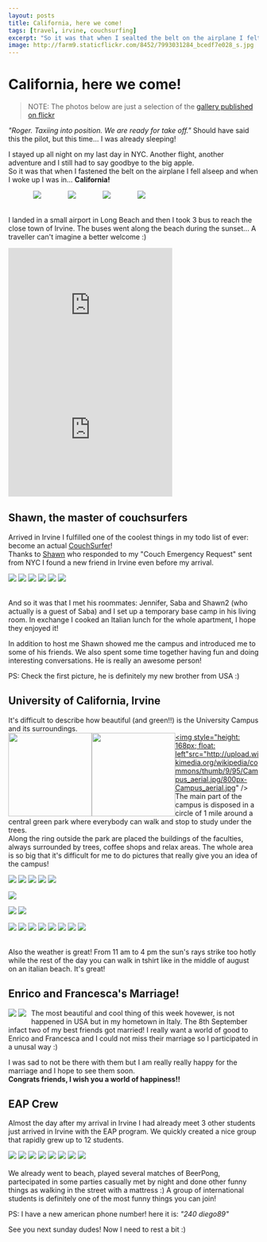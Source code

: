 ```yaml
---
layout: posts
title: California, here we come!
tags: [travel, irvine, couchsurfing]
excerpt: "So it was that when I sealted the belt on the airplane I felt sleeping and when I woke up I was in... California!"
image: http://farm9.staticflickr.com/8452/7993031284_bcedf7e028_s.jpg
---
```

California, here we come!
=========================

> NOTE: The photos below are just a selection of the <a href="http://www.flickr.com/photos/ogeidix/sets/72157631551892294/">gallery published on flickr</a>

_"Roger. Taxiing into position. We are ready for take off."_ 
 Should have said this the pilot, but this time... I was already sleeping!

I stayed up all night on my last day in NYC. Another flight, another adventure and I still had to say goodbye to the big apple.   
So it was that when I fastened the belt on the airplane I fell alseep and when I woke up I was in... **California!**


<div class="gallery">
<a href="http://www.flickr.com/photos/ogeidix/7993022908/in/set-72157631551892294"><img style="margin-left: 50px" src="http://farm9.staticflickr.com/8182/7993022908_215ab0281a_s.jpg" /></a>
<a href="http://www.flickr.com/photos/ogeidix/7993024520/in/set-72157631551892294"><img style="margin-left: 50px" src="http://farm9.staticflickr.com/8306/7993024520_98186ec3e1_s.jpg" /></a>
<a href="http://www.flickr.com/photos/ogeidix/7993017407/in/set-72157631551892294"><img style="margin-left: 50px" src="http://farm9.staticflickr.com/8296/7993017407_f61dbfb51e_s.jpg" /></a>
<a href="http://www.flickr.com/photos/ogeidix/7993031284/in/set-72157631551892294"><img style="margin-left: 50px" src="http://farm9.staticflickr.com/8452/7993031284_bcedf7e028_s.jpg" /></a>
<br /><br /> </div>

I landed in a small airport in Long Beach and then I took 3 bus to reach the close town of Irvine. The buses went along the beach during the sunset... A traveller can't imagine a better welcome :)

<iframe style="float: left; margin-right: 10px;"width="330" height="250" src="http://www.youtube.com/embed/wq-S8CIU7VA" frameborder="0" allowfullscreen></iframe>


<iframe style="float: left" width="330" height="250" frameborder="0" scrolling="no" marginheight="0" marginwidth="0" src="https://maps.google.com/maps?f=d&amp;source=s_d&amp;saddr=Long+Beach+Airport,+Long+Beach,+CA,+United+States&amp;daddr=33.68036,-118.03262+to:Irvine&amp;hl=it&amp;geocode=FVMGBAIdq0H1-CGfUOjXQVXRMimH038WMTLdgDGfUOjXQVXRMg%3BFejrAQIdFPf2-CmpRy0bESTdgDGFp-zBMUTr2g%3BFev5AQIdepj6-CnjQJFoDt3cgDE5mkpgdbV6pw&amp;aq=1&amp;oq=LGB&amp;sll=33.74323,-117.97025&amp;sspn=0.30033,0.497818&amp;t=h&amp;mra=dpe&amp;mrsp=1&amp;sz=11&amp;via=1&amp;ie=UTF8&amp;ll=33.840764,-118.11676&amp;spn=0.684382,0.804749&amp;z=9&amp;output=embed"></iframe>
<hr style="height: 1px; clear: both; margin-bottom: 20px; background: none" />

Shawn, the master of couchsurfers
---------------------------------
Arrived in Irvine I fulfilled one of the coolest things in my todo list of ever: become an actual <a href="http://www.couchsurfing.org">CouchSurfer</a>!   
Thanks to <a href="http://www.couchsurfing.org/profile.html?id=BFBHEVF">Shawn</a> who responded to my "Couch Emergency Request" sent from NYC I found a new friend in Irvine even before my arrival.

<div class="gallery">
<a href="http://www.flickr.com/photos/ogeidix/7993023803/in/set-72157631551892294"><img src="http://farm9.staticflickr.com/8451/7993023803_efaa08cfd3_s.jpg" /></a>
<a href="http://www.flickr.com/photos/ogeidix/7993122426/in/set-72157631551892294"><img src="http://farm9.staticflickr.com/8320/7993122426_a3e3e9d97f_s.jpg" /></a>
<a href="http://www.flickr.com/photos/ogeidix/7993114529/in/set-72157631551892294"><img src="http://farm9.staticflickr.com/8448/7993114529_ced863eaff_s.jpg" /></a>
<a href="http://www.flickr.com/photos/ogeidix/7993040612/in/set-72157631551892294"><img src="http://farm9.staticflickr.com/8441/7993040612_ef2cf34afb_s.jpg" /></a>
<a href="http://www.flickr.com/photos/ogeidix/7993040612/in/set-72157631551892294"><img src="http://farm9.staticflickr.com/8436/7993045810_2122253894_s.jpg" /></a>
<a href="http://www.flickr.com/photos/ogeidix/7993109025/in/set-72157631551892294"><img src="http://farm9.staticflickr.com/8182/7993109025_f5b0a11e2e_s.jpg" /></a>
<br /><br />
</div>

And so it was that I met his roommates: Jennifer, Saba and Shawn2 (who actually is a guest of Saba) and I set up a temporary base camp in his living room. In exchange I cooked an Italian lunch for the whole apartment, I hope they enjoyed it!

In addition to host me Shawn showed me the campus and introduced me to some of his friends.
We also spent some time together having fun and doing interesting conversations. He is really an awesome person!

PS: Check the first picture, he is definitely my new brother from USA :)

University of California, Irvine
--------------------------------
It's difficult to describe how beautiful (and green!!) is the University Campus and its surroundings.   
<a href="http://en.wikipedia.org/wiki/Campus_of_the_University_of_California,_Irvine"><img style="height: 168px; float: left" src="http://upload.wikimedia.org/wikipedia/commons/e/e9/UCISign.jpg" />
<img style="height: 168px; float: left" src="http://upload.wikimedia.org/wikipedia/commons/thumb/7/73/Beckman_Conference_Center%2C_National_Academies_%28USA%29.JPG/800px-Beckman_Conference_Center%2C_National_Academies_%28USA%29.JPG" />
<img style="height: 168px; float: left"src="http://upload.wikimedia.org/wikipedia/commons/thumb/9/95/Campus_aerial.jpg/800px-Campus_aerial.jpg" /></a>
<br />
The main part of the campus is disposed in a circle of 1 mile around a central green park where everybody can walk and stop to study under the trees.  
Along the ring outside the park are placed the buildings of the faculties, always surrounded by trees, coffee shops and relax areas.
The whole area is so big that it's difficult for me to do pictures that really give you an idea of the campus!
<div class="gallery">
<a href="http://www.flickr.com/photos/ogeidix/7996914059/in/set-72157631551892294"><img src="http://farm9.staticflickr.com/8448/7996914059_b0300b14da_s.jpg" /></a>
<a href="http://www.flickr.com/photos/ogeidix/7996914531/in/set-72157631551892294"><img src="http://farm9.staticflickr.com/8462/7996914531_d2e7eea6b3_s.jpg" /></a>
<a href="http://www.flickr.com/photos/ogeidix/7993037641/in/set-72157631551892294"><img src="http://farm9.staticflickr.com/8449/7993037641_bf09d6a8f5_s.jpg" /></a>
<a href="http://www.flickr.com/photos/ogeidix/7993106619/in/set-72157631551892294"><img src="http://farm9.staticflickr.com/8451/7993106619_d2e293252b_s.jpg" /></a>
<a href="http://www.flickr.com/photos/ogeidix/7993095208/in/set-72157631551892294"><img src="http://farm9.staticflickr.com/8295/7993095208_9bd3e85718_s.jpg" /></a>

<a href="http://www.flickr.com/photos/ogeidix/7993051208/in/set-72157631551892294"><img src="http://farm9.staticflickr.com/8176/7993051208_60353333b5_s.jpg" /></a>

<a href="http://www.flickr.com/photos/ogeidix/7993054549/in/set-72157631551892294"><img src="http://farm9.staticflickr.com/8444/7993054549_57cc8aed0f_s.jpg" /></a>
<a href="http://www.flickr.com/photos/ogeidix/7993068948/in/set-72157631551892294"><img src="http://farm9.staticflickr.com/8454/7993068948_cdcac6df9b_s.jpg" /></a>

<a href="http://www.flickr.com/photos/ogeidix/7993073536/in/set-72157631551892294"><img src="http://farm9.staticflickr.com/8441/7993073536_90065dcff7_s.jpg" /></a>
<a href="http://www.flickr.com/photos/ogeidix/7993076886/in/set-72157631551892294"><img src="http://farm9.staticflickr.com/8441/7993076886_7708c76288_s.jpg" /></a>
<a href="http://www.flickr.com/photos/ogeidix/7993081448/in/set-72157631551892294"><img src="http://farm9.staticflickr.com/8442/7993081448_32b1ee2a35_s.jpg" /></a>
<a href="http://www.flickr.com/photos/ogeidix/7993077171/in/set-72157631551892294"><img src="http://farm9.staticflickr.com/8308/7993077171_b8f600ce7c_s.jpg" /></a>
<a href="http://www.flickr.com/photos/ogeidix/7993044001/in/set-72157631551892294"><img src="http://farm9.staticflickr.com/8301/7993044001_76418ff9f8_s.jpg" /></a>
<a href="http://www.flickr.com/photos/ogeidix/7993048983/in/set-72157631551892294"><img src="http://farm9.staticflickr.com/8040/7993048983_f9aaef9983_s.jpg" /></a>
<a href="http://www.flickr.com/photos/ogeidix/7993080395/in/set-72157631551892294"><img src="http://farm9.staticflickr.com/8178/7993080395_835cdeb89f_s.jpg" /></a>
<a href="http://www.flickr.com/photos/ogeidix/7993097764/in/set-72157631551892294"><img src="http://farm9.staticflickr.com/8459/7993097764_d153417e92_s.jpg" /></a>
<br /><br />
</div>

Also the weather is great! From 11 am to 4 pm the sun's rays strike too hotly while the rest of the day you can walk in tshirt like in the middle of august on an italian beach. It's great!

Enrico and Francesca's Marriage!
------------------------------
<div class="gallery" style="float: left; margin-right: 10px">
<a href="http://www.flickr.com/photos/ogeidix/7993038114/in/set-72157631551892294"><img src="http://farm9.staticflickr.com/8173/7993038114_f39865c0b7_s.jpg" /></a>
<a href="http://www.flickr.com/photos/ogeidix/7993036520/in/set-72157631551892294"><img src="http://farm9.staticflickr.com/8441/7993036520_7586938dab_s.jpg" /></a>
</div>
The most beautiful and cool thing of this week hovewer, is not happened in USA but in my hometown in Italy.
The 8th September infact two of my best friends got married!
I really want a world of good to Enrico and Francesca and I could not miss their marriage so I participated in a unusal way :)

I was sad to not be there with them but I am really really happy for the marriage and I hope to see them soon.   
**Congrats friends, I wish you a world of happiness!!**


EAP Crew
---------
Almost the day after my arrival in Irvine I had already meet 3 other students just arrived in Irvine with the EAP program. We quickly created a nice group that rapidly grew up to 12 students.   
<div class="gallery">
<a href="http://www.flickr.com/photos/ogeidix/7993101737/in/set-72157631551892294"><img src="http://farm9.staticflickr.com/8440/7996781854_a68098f4cf_s.jpg" /></a>
<a href="http://www.flickr.com/photos/ogeidix/7993114116/in/set-72157631551892294"><img src="http://farm9.staticflickr.com/8441/7996774719_532855bd37_s.jpg" /></a>
<a href="http://www.flickr.com/photos/ogeidix/7993103122/in/set-72157631551892294"><img src="http://farm9.staticflickr.com/8035/7996782604_65dabeab69_s.jpg" /></a>
<a href="http://www.flickr.com/photos/ogeidix/7993102781/in/set-72157631551892294"><img src="http://farm9.staticflickr.com/8445/7993102781_c2c7a046fb_s.jpg" /></a>
<a href="http://www.flickr.com/photos/ogeidix/7993110294/in/set-72157631551892294"><img src="http://farm9.staticflickr.com/8437/7993110294_8e82c6afd5_s.jpg" /></a>
<a href="http://www.flickr.com/photos/ogeidix/7993101737/in/set-72157631551892294"><img src="http://farm9.staticflickr.com/8445/7993101737_525185f31b_s.jpg" /></a>
<a href="http://www.flickr.com/photos/ogeidix/7993114116/in/set-72157631551892294"><img src="http://farm9.staticflickr.com/8449/7993114116_8a344c0f82_s.jpg" /></a>
<a href="http://www.flickr.com/photos/ogeidix/7993103122/in/set-72157631551892294"><img src="http://farm9.staticflickr.com/8461/7993103122_53c7f3c2ac_s.jpg" /></a>
<br /><br />
</div>
We already went to beach, played several matches of BeerPong, partecipated in some parties casually met by night and done other funny things as walking in the street with a mattress :)
A group of international students is definitely one of the most funny things you can join!


PS: I have a new american phone number! here it is: _"240 diego89"_

See you next sunday dudes! Now I need to rest a bit :)